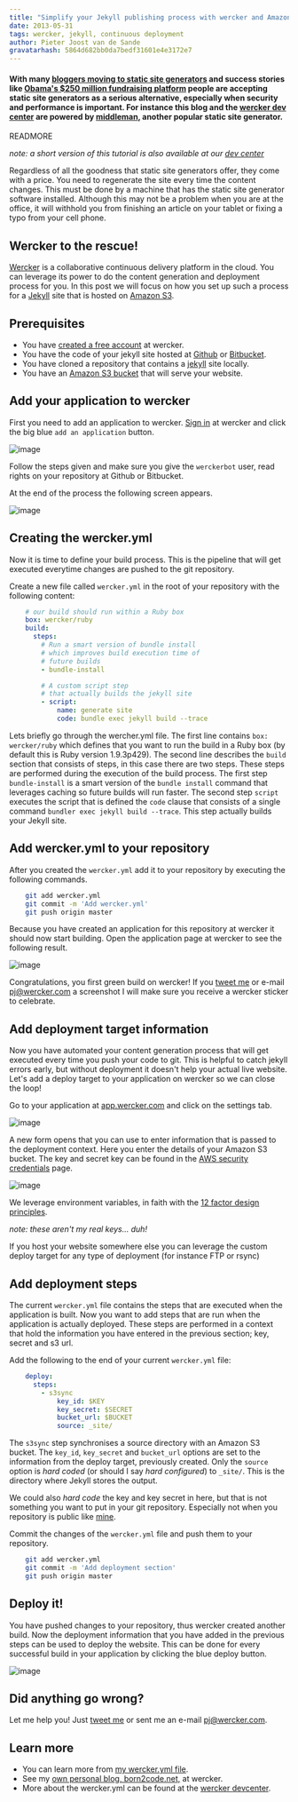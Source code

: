 ```yaml
---
title: "Simplify your Jekyll publishing process with wercker and Amazon S3"
date: 2013-05-31
tags: wercker, jekyll, continuous deployment
author: Pieter Joost van de Sande
gravatarhash: 5864d682bb0da7bedf31601e4e3172e7
---
```


<h4 class="subheader">With many <a href="https://www.google.nl/search?q=popular+bloggers+moving+to+jekyll">bloggers moving to static site generators</a> and success stories like <a href="http://kylerush.net/blog/meet-the-obama-campaigns-250-million-fundraising-platform/">Obama's $250 million fundraising platform</a> people are accepting static site generators as a serious alternative, especially when security and performance is important. For instance this blog and the <a href="http://devcenter.wercker.com/">wercker dev center</a> are powered by <a href="http://middlemanapp.com/">middleman</a>, another popular static site generator.</h4>

READMORE

_note: a short version of this tutorial is also available at our [dev center](http://devcenter.wercker.com/articles/deployment/jekylls3.html)_

Regardless of all the goodness that static site generators offer, they come with a price. You need to regenerate the site every time the content changes. This must be done by a machine that has the static site generator software installed. Although this may not be a problem when you are at the office, it will withhold you from finishing an article on your tablet or fixing a typo from your cell phone.

## Wercker to the rescue!

[Wercker](http://beta.wercker.com) is a collaborative continuous delivery platform in the cloud. You can leverage its power to do the content generation and deployment process for you. In this post we will focus on how you set up such a process for a [Jekyll](http://jekyllrb.com) site that is hosted on [Amazon S3](http://aws.amazon.com/s3/).

## Prerequisites

* You have [created a free account](https://app.wercker.com/users/new/) at wercker.
* You have the code of your jekyll site hosted at [Github](http://github.com) or [Bitbucket](http://bitbucket.com).
* You have cloned a repository that contains a [jekyll](http://jekyllrb.com) site locally.
* You have an [Amazon S3 bucket](http://docs.aws.amazon.com/AmazonS3/latest/dev/HostingWebsiteOnS3Setup.html) that will serve your website.

## Add your application to wercker

First you need to add an application to wercker. [Sign in](http://app.wercker.com/) at wercker and click the big blue `add an application` button.

![image](/images/posts/simplify-your-jekyll-publishing-process-with-wercker/welcome-to-wercker.png)

Follow the steps given and make sure you give the `werckerbot` user, read rights on your repository at Github or Bitbucket.

At the end of the process the following screen appears.

![image](/images/posts/simplify-your-jekyll-publishing-process-with-wercker/thank-you-for-adding-a-new-project.png)

## Creating the wercker.yml
Now it is time to define your build process. This is the pipeline that will get executed everytime changes are pushed to the git repository.

Create a new file called `wercker.yml` in the root of your repository with the following content:

```yaml
    # our build should run within a Ruby box
    box: wercker/ruby
    build:
      steps:
        # Run a smart version of bundle install
        # which improves build execution time of
        # future builds
        - bundle-install

        # A custom script step
        # that actually builds the jekyll site
        - script:
            name: generate site
            code: bundle exec jekyll build --trace
```

Lets briefly go through the wercher.yml file. The first line contains `box: wercker/ruby` which defines that you want to run the build in a Ruby box (by default this is Ruby version 1.9.3p429).
The second line describes the `build` section that consists of steps, in this case there are two steps. These steps are performed during the execution of the build process. The first step `bundle-install` is a smart version of the `bundle install` command that leverages caching so future builds will run faster. The second step `script` executes the script that is defined the `code` clause that consists of a single command `bundler exec jekyll build --trace`. This step actually builds your Jekyll site.

## Add wercker.yml to your repository

After you created the `wercker.yml` add it to your repository by executing the following commands.

```bash
    git add wercker.yml
    git commit -m 'Add wercker.yml'
    git push origin master
```

Because you have created an application for this repository at wercker it should now start building. Open the application page at wercker to see the following result.

![image](/images/posts/simplify-your-jekyll-publishing-process-with-wercker/first-build.png)

Congratulations, you first green build on wercker! If you [tweet me](http://twitter.com/pjvds) or e-mail [pj@wercker.com](mailto:pj@wercker.com) a screenshot I will make sure you receive a wercker sticker to celebrate.

## Add deployment target information
Now you have automated your content generation process that will get executed every time you push your code to git. This is helpful to catch jekyll errors early, but without deployment it doesn't help your actual live website. Let's add a deploy target to your application on wercker so we can close the loop!

Go to your application at [app.wercker.com](https://app.wercker.com) and click on the settings tab.

![image](/images/posts/simplify-your-jekyll-publishing-process-with-wercker/add-custom-deploy.png)

A new form opens that you can use to enter information that is passed to the deployment context. Here you enter the details of your Amazon S3 bucket. The key and secret key can be found in the [AWS security credentials](https://portal.aws.amazon.com/gp/aws/securityCredentials) page.

![image](/images/posts/simplify-your-jekyll-publishing-process-with-wercker/deploy-details.png)

We leverage environment variables, in faith with the [12 factor design principles](http://www.12factor.net/config).

_note: these aren't my real keys… duh!_

If you host your website somewhere else you can leverage the custom deploy target for any type of deployment (for instance FTP or rsync)

## Add deployment steps
The current `wercker.yml` file contains the steps that are executed when the application is built. Now you want to add steps that are run when the application is actually deployed. These steps are performed in a context that hold the information you have entered in the previous section; key, secret and s3 url.

Add the following to the end of your current `wercker.yml` file:

```yaml
    deploy:
      steps:
        - s3sync
            key_id: $KEY
            key_secret: $SECRET
            bucket_url: $BUCKET
            source: _site/
```

The `s3sync` step synchronises a source directory with an Amazon S3 bucket. The `key_id`, `key_secret` and `bucket_url` options are set to the information from the deploy target, previously created. Only the `source` option is _hard coded_ (or should I say _hard configured_) to `_site/`. This is the directory where Jekyll stores the output.

We could also _hard code_ the key and key secret in here, but that is not something you want to put in your git repository. Especially not when you repository is public like [mine](https://github.com/pjvds/born2code.net).

Commit the changes of the `wercker.yml` file and push them to your repository.

```bash
    git add wercker.yml
    git commit -m 'Add deployment section'
    git push origin master
```

## Deploy it!
You have pushed changes to your repository, thus wercker created another build. Now the deployment information that you have added in the previous steps can be used to deploy the website. This can be done for every successful build in your application by clicking the blue deploy button.

![image](/images/posts/simplify-your-jekyll-publishing-process-with-wercker/deploy-it.png)

## Did anything go wrong?
Let me help you! Just [tweet me](http://twitter.com/pjvds) or sent me an e-mail [pj@wercker.com](mailto:pj@wercker.com).

## Learn more

* You can learn more from [my wercker.yml file](https://github.com/pjvds/born2code.net/blob/master/wercker.yml).
* See my [own personal blog, born2code.net,](https://app.wercker.com/#project/5198a619a4dd999717000331) at wercker.
* More about the wercker.yml can be found at the [wercker devcenter](http://devcenter.wercker.com/articles/werckeryml/).
